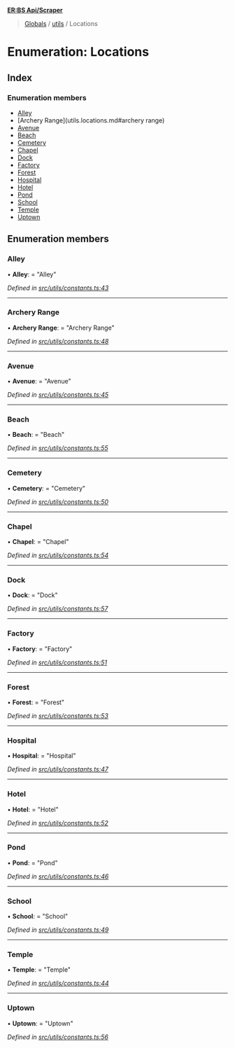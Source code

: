 **[ER:BS Api/Scraper](../README.md)**

> [Globals](../globals.md) / [utils](../modules/utils.md) / Locations

# Enumeration: Locations

## Index

### Enumeration members

* [Alley](utils.locations.md#alley)
* [Archery Range](utils.locations.md#archery range)
* [Avenue](utils.locations.md#avenue)
* [Beach](utils.locations.md#beach)
* [Cemetery](utils.locations.md#cemetery)
* [Chapel](utils.locations.md#chapel)
* [Dock](utils.locations.md#dock)
* [Factory](utils.locations.md#factory)
* [Forest](utils.locations.md#forest)
* [Hospital](utils.locations.md#hospital)
* [Hotel](utils.locations.md#hotel)
* [Pond](utils.locations.md#pond)
* [School](utils.locations.md#school)
* [Temple](utils.locations.md#temple)
* [Uptown](utils.locations.md#uptown)

## Enumeration members

### Alley

•  **Alley**:  = "Alley"

*Defined in [src/utils/constants.ts:43](https://github.com/PaulEndri/eternal-return-project/blob/0121a07/wikidata/src/utils/constants.ts#L43)*

___

### Archery Range

•  **Archery Range**:  = "Archery Range"

*Defined in [src/utils/constants.ts:48](https://github.com/PaulEndri/eternal-return-project/blob/0121a07/wikidata/src/utils/constants.ts#L48)*

___

### Avenue

•  **Avenue**:  = "Avenue"

*Defined in [src/utils/constants.ts:45](https://github.com/PaulEndri/eternal-return-project/blob/0121a07/wikidata/src/utils/constants.ts#L45)*

___

### Beach

•  **Beach**:  = "Beach"

*Defined in [src/utils/constants.ts:55](https://github.com/PaulEndri/eternal-return-project/blob/0121a07/wikidata/src/utils/constants.ts#L55)*

___

### Cemetery

•  **Cemetery**:  = "Cemetery"

*Defined in [src/utils/constants.ts:50](https://github.com/PaulEndri/eternal-return-project/blob/0121a07/wikidata/src/utils/constants.ts#L50)*

___

### Chapel

•  **Chapel**:  = "Chapel"

*Defined in [src/utils/constants.ts:54](https://github.com/PaulEndri/eternal-return-project/blob/0121a07/wikidata/src/utils/constants.ts#L54)*

___

### Dock

•  **Dock**:  = "Dock"

*Defined in [src/utils/constants.ts:57](https://github.com/PaulEndri/eternal-return-project/blob/0121a07/wikidata/src/utils/constants.ts#L57)*

___

### Factory

•  **Factory**:  = "Factory"

*Defined in [src/utils/constants.ts:51](https://github.com/PaulEndri/eternal-return-project/blob/0121a07/wikidata/src/utils/constants.ts#L51)*

___

### Forest

•  **Forest**:  = "Forest"

*Defined in [src/utils/constants.ts:53](https://github.com/PaulEndri/eternal-return-project/blob/0121a07/wikidata/src/utils/constants.ts#L53)*

___

### Hospital

•  **Hospital**:  = "Hospital"

*Defined in [src/utils/constants.ts:47](https://github.com/PaulEndri/eternal-return-project/blob/0121a07/wikidata/src/utils/constants.ts#L47)*

___

### Hotel

•  **Hotel**:  = "Hotel"

*Defined in [src/utils/constants.ts:52](https://github.com/PaulEndri/eternal-return-project/blob/0121a07/wikidata/src/utils/constants.ts#L52)*

___

### Pond

•  **Pond**:  = "Pond"

*Defined in [src/utils/constants.ts:46](https://github.com/PaulEndri/eternal-return-project/blob/0121a07/wikidata/src/utils/constants.ts#L46)*

___

### School

•  **School**:  = "School"

*Defined in [src/utils/constants.ts:49](https://github.com/PaulEndri/eternal-return-project/blob/0121a07/wikidata/src/utils/constants.ts#L49)*

___

### Temple

•  **Temple**:  = "Temple"

*Defined in [src/utils/constants.ts:44](https://github.com/PaulEndri/eternal-return-project/blob/0121a07/wikidata/src/utils/constants.ts#L44)*

___

### Uptown

•  **Uptown**:  = "Uptown"

*Defined in [src/utils/constants.ts:56](https://github.com/PaulEndri/eternal-return-project/blob/0121a07/wikidata/src/utils/constants.ts#L56)*
